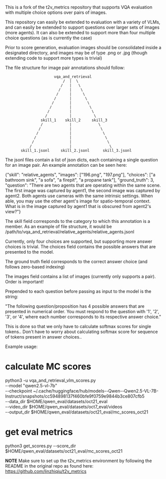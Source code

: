 This is a fork of the t2v_metrics repository that supports VQA evaluation with multiple choice options over pairs of images.

This repository can easily be extended to evaluation with a variety of VLMs, and can easily be extended to support questions over larger sets of images (more agents). It can also be extended to support more than four multiple choice questions (as is currently the case)

Prior to score generation, evaluation images should be consolidated inside a designated directory, and images may be of type .png or .jpg (though extending code to support more types is trivial)


The file structure for image pair annotations should follow:

                          vqa_and_retrieval
                              /  |  \
                             /   |   \
                            /    |    \
                           /     |     \
                          /      |      \
                         /       |       \
                        /        |        \
                       /         |         \
                      /          |          \
                    skill_1    skill_2     skill_3
                    /            |            \
                   /             |             \
                  /              |              \
                 /               |               \
                /                |                \
               /                 |                 \
           skill_1.jsonl     skill_2.jsonl      skill_3.jsonl


The jsonl files contain a list of json dicts, each containing a single question for an image pair. An example annotation can be seen here:

{"skill": "relative_agents", "images": ["196.png", "197.png"], "choices": ["a bathroom sink", "a sofa", "a firepit", "a propane tank"], "ground_truth": 3, "question": "There are two agents that are operating within the same scene. The first image was captured by agent1, the second image was captured by agent2. Both agents use cameras with the same intrinsic settings. When able, you may use the other agent's image for spatio-temporal context. What is in the image captured by agent1 that is obscured from agent2's view?"}

The skill field corresponds to the category to which this annotation is a member. As an example of file structure, it would be /path/to/vqa_and_retrieval/relative_agents/relative_agents.jsonl

Currently, only four choices are supported, but supporting more answer choices is trivial. The choices field contains the possible answers that are presented to the model. 

The ground truth field corresponds to the correct answer choice (and follows zero-based indexing) 

The images field contains a list of images (currently only supports a pair). Order is important!

Prepended to each question before passing as input to the model is the string:

"The following question/proposition has 4 possible answers that are presented in numerical order. You must respond to the question with '1', '2', '3', or '4', where each number corresponds to its respective answer choice."

This is done so that we only have to calculate softmax scores for single tokens.. Don't have to worry about calculating softmax score for sequence of tokens present in answer choices..



Example usage:

# calculate MC scores
python3 -u vqa_and_retrieval_vlm_scores.py \
        --model "qwen2.5-vl-7b" \
        --checkpoint ~/.cache/huggingface/hub/models--Qwen--Qwen2.5-VL-7B-Instruct/snapshots/cc594898137f460bfe9f0759e9844b3ce807cfb5 \
        --data_dir $HOME/qwen_eval/datasets/oct21_eval \
	--video_dir $HOME/qwen_eval/datasets/oct7_eval/videos \
        --output_dir $HOME/qwen_eval/datasets/oct21_eval/mc_scores_oct21


# get eval metrics
python3 get_scores.py --score_dir $HOME/qwen_eval/datasets/oct21_eval/mc_scores_oct21




**NOTE**
Make sure to set up the t2v_metrics environment by following the README in the original repo as found here: https://github.com/linzhiqiu/t2v_metrics